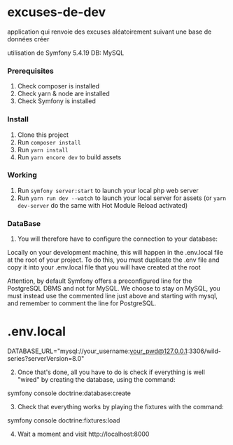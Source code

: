 # excuses-de-dev
application qui renvoie des excuses aléatoirement suivant une base de données créer

utilisation de Symfony 5.4.19
DB: MySQL

### Prerequisites

1. Check composer is installed
2. Check yarn & node are installed
3. Check Symfony is installed

### Install

1. Clone this project
2. Run `composer install`
3. Run `yarn install`
4. Run `yarn encore dev` to build assets

### Working

1. Run `symfony server:start` to launch your local php web server
2. Run `yarn run dev --watch` to launch your local server for assets (or `yarn dev-server` do the same with Hot Module Reload activated)

### DataBase

1. You will therefore have to configure the connection to your database:

Locally on your development machine, this will happen in the .env.local file at the root of your project.
To do this, you must duplicate the .env file and copy it into your .env.local file that you will have created at the root

Attention, by default Symfony offers a preconfigured line for the PostgreSQL DBMS and not for MySQL.
We choose to stay on MySQL, you must instead use the commented line just above and starting with mysql, and remember to comment the line for PostgreSQL.
# .env.local
DATABASE_URL="mysql://your_username:your_pwd@127.0.0.1:3306/wild-series?serverVersion=8.0"


2. Once that's done, all you have to do is check if everything is well "wired" by creating the database, using the command:

symfony console doctrine:database:create

3. Check that everything works by playing the fixtures with the command:

symfony console doctrine:fixtures:load

4. Wait a moment and visit http://localhost:8000
